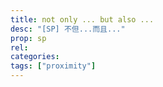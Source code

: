 ```yaml
---
title: not only ... but also ...
desc: "[SP] 不但...而且..."
prop: sp
rel:
categories: 
tags: ["proximity"]
---
```

